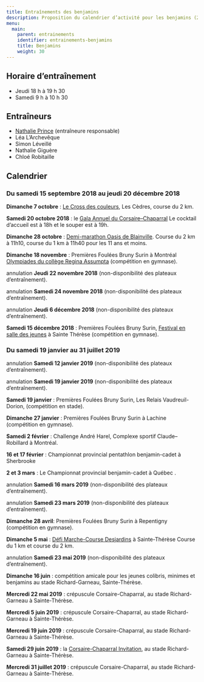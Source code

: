```yaml
---
title: Entraînements des benjamins
description: Proposition du calendrier d’activité pour les benjamins (2006–2007).
menu:
  main:
    parent: entrainements
    identifier: entrainements-benjamins
    title: Benjamins
    weight: 30
---
```


## Horaire d’entraînement

- Jeudi 18 h à 19 h 30
- Samedi 9 h à 10 h 30

## Entraîneurs

- [Nathalie Prince](/club/entraineurs/nathalie-prince/) (entraîneure responsable)
- Léa L’Archevêque
- Simon Léveillé
- Nathalie Giguère
- Chloé Robitaille

## Calendrier

### Du samedi 15 septembre 2018 au jeudi 20 décembre 2018

**Dimanche 7 octobre** : [Le Cross des couleurs](https://www.circuitendurance.ca/cross-des-couleurs/), Les Cèdres, course du 2 km.

**Samedi 20 octobre 2018** : le [Gala Annuel du Corsaire–Chaparral](/club/gala-annuel/) Le cocktail d’accueil est à 18h et le souper est à 19h.

**Dimanche 28 octobre** : [Demi-marathon Oasis de Blainville](https://www.lacoursedeblainville.com/fr/). Course du 2 km à 11h10, course du 1 km à 11h40 pour les 11 ans et moins.

**Dimanche 18 novembre** : Premières Foulées Bruny Surin à Montréal [Olympiades du collège Regina Assumpta](https://campagnes.corsaire-chaparral.org/inscription-olympiades-regina-assumpta) (compétition en gymnase).

<span class="badge badge-danger">annulation</span> **Jeudi 22 novembre 2018** (non-disponibilité des plateaux d’entraînement).

<span class="badge badge-danger">annulation</span> **Samedi 24 novembre 2018** (non-disponibilité des plateaux d’entraînement).

<span class="badge badge-danger">annulation</span> **Jeudi 6 décembre 2018** (non-disponibilité des plateaux d’entraînement).

**Samedi 15 décembre 2018** : Premières Foulées Bruny Surin, [Festival en salle des jeunes](/competitions/festival-en-salle-des-jeunes/) à Sainte Thérèse (compétition en gymnase).

### Du samedi 19 janvier au 31 juillet 2019

<span class="badge badge-danger">annulation</span> **Samedi 12 janvier 2019** (non-disponibilité des plateaux d’entraînement).

<span class="badge badge-danger">annulation</span> **Samedi 19 janvier 2019** (non-disponibilité des plateaux d’entraînement).

**Samedi 19 janvier** : Premières Foulées Bruny Surin, Les Relais Vaudreuil-Dorion, (compétition en stade).

**Dimanche 27 janvier** : Premières Foulées Bruny Surin à Lachine (compétition en gymnase).

**Samedi 2 février** : Challenge André Harel, Complexe sportif Claude–Robillard à Montréal.

**16 et 17 février** : Championnat provincial pentathlon benjamin-cadet à Sherbrooke

**2 et 3 mars** : Le Championnat provincial benjamin-cadet à Québec .

<span class="badge badge-danger">annulation</span> **Samedi 16 mars 2019** (non-disponibilité des plateaux d’entraînement).

<span class="badge badge-danger">annulation</span> **Samedi 23 mars 2019** (non-disponibilité des plateaux d’entraînement).

**Dimanche 28 avril**: Premières Foulées Bruny Surin à Repentigny (compétition en gymnase).

**Dimanche 5 mai** : [Défi Marche-Course Desjardins](https://www.circuitendurance.ca/defi-course-et-marche-desjardins/) à Sainte-Thérèse Course du 1 km et course du 2 km.

<span class="badge badge-danger">annulation</span> **Samedi 23 mai 2019** (non-disponibilité des plateaux d’entraînement).

**Dimanche 16 juin** : compétition amicale pour les jeunes colibris, minimes et benjamins au stade Richard-Garneau, Sainte-Thérèse.

**Mercredi 22 mai 2019** : crépuscule Corsaire-Chaparral, au stade Richard-Garneau à Sainte-Thérèse.

**Mercredi 5 juin 2019** : crépuscule Corsaire-Chaparral, au stade Richard-Garneau à Sainte-Thérèse.

**Mercredi 19 juin 2019** : crépuscule Corsaire-Chaparral, au stade Richard-Garneau à Sainte-Thérèse.

**Samedi 29 juin 2019** : la [Corsaire-Chaparral Invitation](/competitions/corsaire-chaparral-invitation/), au stade Richard-Garneau à Sainte-Thérèse.

**Mercredi 31 juillet 2019** : crépuscule Corsaire-Chaparral, au stade Richard-Garneau à Sainte-Thérèse.
